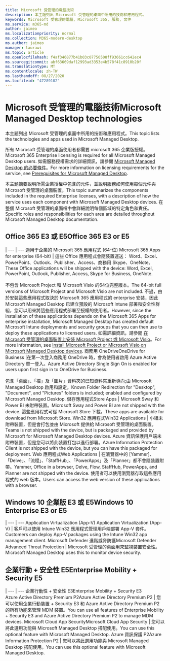 ```yaml
---
title: Microsoft 受管理的電腦技術
description: 本主題列出 Microsoft 受管理的桌面中所用的技術和應用程式。
keywords: Microsoft 受管理的電腦, Microsoft 365, 服務, 文件
ms.service: m365-md
author: jaimeo
ms.localizationpriority: normal
ms.collection: M365-modern-desktop
ms.author: jaimeo
manager: laurawi
ms.topic: article
ms.openlocfilehash: f4af346877b41b03c07750508ff93661cc642ec4
ms.sourcegitcommit: abf63669daf12993ad3353e4b578f41c8910b20f
ms.translationtype: MT
ms.contentlocale: zh-TW
ms.lasthandoff: 08/27/2020
ms.locfileid: "47289102"
---
```

# <a name="microsoft-managed-desktop-technologies"></a><span data-ttu-id="cebb0-104">Microsoft 受管理的電腦技術</span><span class="sxs-lookup"><span data-stu-id="cebb0-104">Microsoft Managed Desktop technologies</span></span>

<span data-ttu-id="cebb0-105">本主題列出 Microsoft 受管理的桌面中所用的技術和應用程式。</span><span class="sxs-lookup"><span data-stu-id="cebb0-105">This topic lists the technologies and apps used in Microsoft Managed Desktop.</span></span>

<!-- Microsoft 365 E5; Device as a Service -->
<!-- in O365 table, standard suite, removed this sentence "Please see the Installation of Project/Visio 64bit Click to Run Addendum for important deployment instructions. -->

<span data-ttu-id="cebb0-106">所有 Microsoft 受管理的桌面使用者都需要 microsoft 365 企業版授權。</span><span class="sxs-lookup"><span data-stu-id="cebb0-106">Microsoft 365 Enterprise licensing is required for all Microsoft Managed Desktop users.</span></span> <span data-ttu-id="cebb0-107">如需服務授權需求的詳細資訊，請參閱 [Microsoft Managed Desktop 的必要條件](../get-ready/prerequisites.md)。</span><span class="sxs-lookup"><span data-stu-id="cebb0-107">For more information on licensing requirements for the service, see [Prerequisites for Microsoft Managed Desktop](../get-ready/prerequisites.md).</span></span>

<span data-ttu-id="cebb0-108">本主題摘要說明所需企業授權中包含的元件，並說明服務如何使用每個元件與 Microsoft 受管理的桌面裝置。</span><span class="sxs-lookup"><span data-stu-id="cebb0-108">This topic summarizes the components included in the required Enterprise licenses, with a description of how the service uses each component with Microsoft Managed Desktop devices.</span></span> <span data-ttu-id="cebb0-109">在整個 Microsoft 受管理的桌面檔中會詳細說明每個區域的特定角色和責任。</span><span class="sxs-lookup"><span data-stu-id="cebb0-109">Specific roles and responsibilities for each area are detailed throughout Microsoft Managed Desktop documentation.</span></span> 

## <a name="office-365-e3-or-e5"></a><span data-ttu-id="cebb0-110">Office 365 E3 或 E5</span><span class="sxs-lookup"><span data-stu-id="cebb0-110">Office 365 E3 or E5</span></span>
 |
 --- | ---
<span data-ttu-id="cebb0-111">適用于企業的 Microsoft 365 應用程式 (64-位) </span><span class="sxs-lookup"><span data-stu-id="cebb0-111">Microsoft 365 Apps for enterprise (64-bit)</span></span> | <span data-ttu-id="cebb0-112">這些 Office 應用程式會隨裝置運送： Word、Excel、PowerPoint、Outlook、Publisher、Access、商務用 Skype、OneNote。</span><span class="sxs-lookup"><span data-stu-id="cebb0-112">These Office applications will be shipped with the device: Word, Excel, PowerPoint, Outlook, Publisher, Access, Skype for Business, OneNote.</span></span><br><br><span data-ttu-id="cebb0-113">不包含 Microsoft Project 和 Microsoft Visio 的64位完整版本。</span><span class="sxs-lookup"><span data-stu-id="cebb0-113">The 64-bit full versions of Microsoft Project and Microsoft Visio are not included.</span></span> <span data-ttu-id="cebb0-114">不過，由於安裝這些應用程式取決於 Microsoft 365 應用程式的 enterprise 安裝，因此 Microsoft Managed Desktop 已建立預設的 Microsoft Intune 部署和安全性群組，您可以用來將這些應用程式部署至授權的使用者。</span><span class="sxs-lookup"><span data-stu-id="cebb0-114">However, since the installation of these applications depends on the Microsoft 365 Apps for enterprise installation, Microsoft Managed Desktop has created default Microsoft Intune deployments and security groups that you can then use to deploy these applications to licensed users.</span></span> <span data-ttu-id="cebb0-115">如需詳細資訊，請參閱 [在 Microsoft 受管理的桌面裝置上安裝 Microsoft Project 或 Microsoft Visio](../get-started/project-visio.md)。</span><span class="sxs-lookup"><span data-stu-id="cebb0-115">For more information, see [Install Microsoft Project or Microsoft Visio on Microsoft Managed Desktop devices](../get-started/project-visio.md).</span></span>
<span data-ttu-id="cebb0-116">商務用 OneDrive</span><span class="sxs-lookup"><span data-stu-id="cebb0-116">OneDrive for Business</span></span> |<span data-ttu-id="cebb0-117">在第一次登入商務用 OneDrive 時，會為使用者啟用 Azure Active Directory 單一登入。</span><span class="sxs-lookup"><span data-stu-id="cebb0-117">Azure Active Directory Single Sign On is enabled for users upon first sign in to OneDrive for Business.</span></span><br><br><span data-ttu-id="cebb0-118">包含「桌面」、「檔」及「圖片」資料夾的已知資料夾重新導向;由 Microsoft Managed Desktop 啟用和設定。</span><span class="sxs-lookup"><span data-stu-id="cebb0-118">Known Folder Redirection for "Desktop", "Document", and "Pictures" folders is included; enabled and configured by Microsoft Managed Desktop.</span></span> 
<span data-ttu-id="cebb0-119">儲存應用程式</span><span class="sxs-lookup"><span data-stu-id="cebb0-119">Store Apps</span></span> |    <span data-ttu-id="cebb0-120">Microsoft Sway 和 Power BI 未附帶裝置。</span><span class="sxs-lookup"><span data-stu-id="cebb0-120">Microsoft Sway and Power BI are not shipped with the device.</span></span> <span data-ttu-id="cebb0-121">這些應用程式可從 Microsoft Store 下載。</span><span class="sxs-lookup"><span data-stu-id="cebb0-121">These apps are available for download from Microsoft Store.</span></span>
<span data-ttu-id="cebb0-122">Win32 應用程式</span><span class="sxs-lookup"><span data-stu-id="cebb0-122">Win32 Applications</span></span> |    <span data-ttu-id="cebb0-123">小組未附帶裝置，但是會打包並由 Microsoft 提供給 Microsoft 受管理的桌面裝置。</span><span class="sxs-lookup"><span data-stu-id="cebb0-123">Teams is not shipped with the device, but is packaged and provided by Microsoft for Microsoft Managed Desktop devices.</span></span> <span data-ttu-id="cebb0-124">Azure 資訊保護用戶端未附帶裝置，但是您可以將此裝置打包以進行部署。</span><span class="sxs-lookup"><span data-stu-id="cebb0-124">Azure Information Protection Client is not shipped with the device, but you can have this packaged for deployment.</span></span> 
<span data-ttu-id="cebb0-125">Web 應用程式</span><span class="sxs-lookup"><span data-stu-id="cebb0-125">Web Applications</span></span> |  <span data-ttu-id="cebb0-126">在瀏覽器中的 [Yammer]、「Delve」、「流程」、「StaffHub」、「PowerApps」及「Planner」都不會隨裝置附帶。</span><span class="sxs-lookup"><span data-stu-id="cebb0-126">Yammer, Office in a browser, Delve, Flow, StaffHub, PowerApps, and Planner are not shipped with the device.</span></span> <span data-ttu-id="cebb0-127">使用者可以使用瀏覽器存取這些應用程式的 web 版本。</span><span class="sxs-lookup"><span data-stu-id="cebb0-127">Users can access the web version of these applications with a browser.</span></span>


## <a name="windows-10-enterprise-e3-or-e5"></a><span data-ttu-id="cebb0-128">Windows 10 企業版 E3 或 E5</span><span class="sxs-lookup"><span data-stu-id="cebb0-128">Windows 10 Enterprise E3 or E5</span></span>

 |
 --- | ---
<span data-ttu-id="cebb0-129">Application Virtualization (App-V) </span><span class="sxs-lookup"><span data-stu-id="cebb0-129">Application Virtualization (App-V)</span></span> |    <span data-ttu-id="cebb0-130">客戶可以使用 Intune Win32 應用程式管理用戶端部署 App-V 套件。</span><span class="sxs-lookup"><span data-stu-id="cebb0-130">Customers can deploy App-V packages using the Intune Win32 app management client.</span></span>
<span data-ttu-id="cebb0-131">Microsoft Defender 進階威脅防護</span><span class="sxs-lookup"><span data-stu-id="cebb0-131">Microsoft Defender Advanced Threat Protection</span></span> |  <span data-ttu-id="cebb0-132">Microsoft 受管理的桌面用來監視裝置安全性。</span><span class="sxs-lookup"><span data-stu-id="cebb0-132">Microsoft Managed Desktop uses this to monitor device security.</span></span> 

## <a name="enterprise-mobility--security-e5"></a><span data-ttu-id="cebb0-133">企業行動 + 安全性 E5</span><span class="sxs-lookup"><span data-stu-id="cebb0-133">Enterprise Mobility + Security E5</span></span>

 |
 --- | ---
<span data-ttu-id="cebb0-134">企業行動性 + 安全性 E3</span><span class="sxs-lookup"><span data-stu-id="cebb0-134">Enterprise Mobility + Security E3</span></span><br><span data-ttu-id="cebb0-135">Azure Active Directory Premium P2</span><span class="sxs-lookup"><span data-stu-id="cebb0-135">Azure Active Directory Premium P2</span></span> |    <span data-ttu-id="cebb0-136">您可以使用企業行動裝置 + Security E3 和 Azure Active Directory Premium P2 的所有功能來管理 MDM 裝置。</span><span class="sxs-lookup"><span data-stu-id="cebb0-136">You can use all features of Enterprise Mobility + Security E3 and Azure Active Directory Premium P2 to manage MDM devices.</span></span>
<span data-ttu-id="cebb0-137">Microsoft Cloud App Security</span><span class="sxs-lookup"><span data-stu-id="cebb0-137">Microsoft Cloud App Security</span></span> |  <span data-ttu-id="cebb0-138">您可以將此選用功能與 Microsoft Managed Desktop 搭配使用。</span><span class="sxs-lookup"><span data-stu-id="cebb0-138">You can use this optional feature with Microsoft Managed Desktop.</span></span>
<span data-ttu-id="cebb0-139">Azure 資訊保護 P2</span><span class="sxs-lookup"><span data-stu-id="cebb0-139">Azure Information Protection P2</span></span>  | <span data-ttu-id="cebb0-140">您可以將此選用功能與 Microsoft Managed Desktop 搭配使用。</span><span class="sxs-lookup"><span data-stu-id="cebb0-140">You can use this optional feature with Microsoft Managed Desktop.</span></span>
